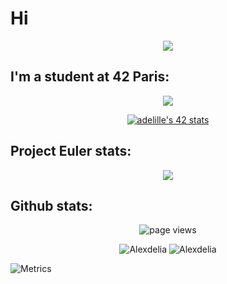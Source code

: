 # Hi
<p align="center">
	<img align="center" src="https://github.com/Alexdelia/Alexdelia/blob/main/pikacute.png?raw=true" />
</p>


## I'm a student at 42 Paris:

<p align="center">
	<a href="https://github.com/JaeSeoKim/badge42">
		<img src="https://badge42.herokuapp.com/api/stats/adelille?darkmode=true" />
	</a>
</p>

<div align="center">

[![adelille's 42 stats](https://badge42.vercel.app/api/v2/stats/cl1dqb1ym001109mswwj0wv3x?cursusId=21)](https://github.com/JaeSeoKim/badge42)

</div>
	
## Project Euler stats:

<p align="center">
	<img align="center" src="https://projecteuler.net/profile/Alexdelia.png" />
</p>

## Github stats:

<p align="center">
	<img src="https://komarev.com/ghpvc/?username=Alexdelia" alt="page views" />
</p>
<p align="center">
	<img src="https://github-readme-stats.vercel.app/api?username=Alexdelia&show_icons=true&count_private=true&include_all_commits=true&theme=radical" alt="Alexdelia" />
	<img src="https://github-readme-stats-olive-nine.vercel.app/api/top-langs/?username=Alexdelia&layout=compact&cache_seconds=1800&theme=radical&langs_count=10" alt="Alexdelia" />
</p>

![Metrics](https://metrics.lecoq.io/Alexdelia?template=classic&base.header=0&base.activity=0&base.community=0&base.repositories=0&base.metadata=0&languages=1&isocalendar=1&achievements=1&projects=1&lines=1&isocalendar.duration=full-year&languages.limit=8&languages.threshold=0%25&languages.colors=github&languages.sections=most-used&languages.indepth=false&languages.analysis.timeout=15&languages.categories=markup%2C%20programming&languages.recent.categories=markup%2C%20programming&languages.recent.load=300&languages.recent.days=14&projects.limit=4&projects.descriptions=false&achievements.threshold=C&achievements.secrets=true&achievements.display=compact&config.timezone=Europe%2FParis)
